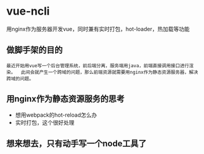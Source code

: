 # vue-ncli
用nginx作为服务器开发vue，同时兼有实时打包，hot-loader，热加载等功能


## 做脚手架的目的
```
最近开始用vue写一个后台管理系统，前后端分离，服务端用java，前端直接调用接口进行渲染。  此间会就产生一个跨域的问题，那么前端资源就需要用nginx作为静态资源服务器，解决跨域的问题。
```

## 用nginx作为静态资源服务的思考
- 想用webpack的hot-reload怎么办
- 实时打包，这个很好处理

## 想来想去，只有动手写一个node工具了
